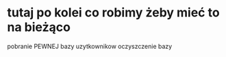 # tutaj po kolei co robimy żeby mieć to na bieżąco
pobranie PEWNEJ bazy uzytkownikow
	oczyszczenie bazy

